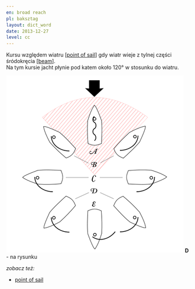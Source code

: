 ```yaml
---
en: broad reach
pl: baksztag
layout: dict_word
date: 2013-12-27
level: cc
---
```


Kursu względem wiatru [[point of sail](/dict/sailing/point-of-sail.html)] gdy wiatr wieje z tylnej części śródokręcia [[beam](/dict/yacht-parts/hull/beam.html)].  
Na tym kursie jacht płynie pod katem około 120° w stosunku do wiatru.

![point of sail](/img/dict/points_of_sail.png)
**D** - na rysunku

*zobacz też:*

* [point of sail](/dict/sailing/point-of-sail.html)